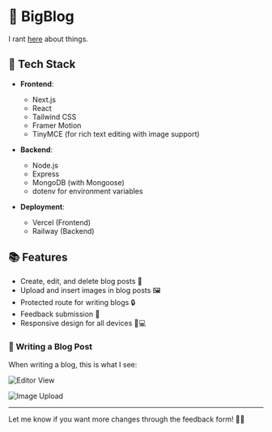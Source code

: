 # 🌟 BigBlog

I rant [here](https://bigblog-six.vercel.app/) about things.  

## 🚀 Tech Stack

- **Frontend**:  
  - Next.js  
  - React  
  - Tailwind CSS  
  - Framer Motion  
  - TinyMCE (for rich text editing with image support)  

- **Backend**:  
  - Node.js  
  - Express  
  - MongoDB (with Mongoose)  
  - dotenv for environment variables  

- **Deployment**:  
  - Vercel (Frontend)  
  - Railway (Backend)  

## 📚 Features

- Create, edit, and delete blog posts 📝  
- Upload and insert images in blog posts 🖼️  
- Protected route for writing blogs 🔒  
- Feedback submission 💬  
- Responsive design for all devices 📱💻  

### 📝 Writing a Blog Post  
When writing a blog, this is what I see:  

![Editor View](https://res.cloudinary.com/dxrb00q4u/image/upload/v1740751953/Screenshot_2025-02-28_194201_bnu9sd.png)  

![Image Upload](https://shorturl.at/oJ9Ee)  

---

Let me know if you want more changes through the feedback form! 🚀🔥  
